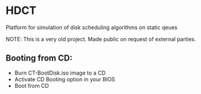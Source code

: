 # HDCT

Platform for simulation of disk scheduling algorithms on static qeues 

NOTE: This is a very old project. Made public on request of external parties. 

## Booting from CD: 

* Burn CT-BootDisk.iso image to a CD
* Activate CD Booting option in your BIOS
* Boot from CD





